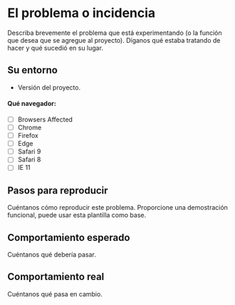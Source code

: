 # El problema o incidencia
Describa brevemente el problema que está experimentando (o la función que desea que se agregue al proyecto). Díganos qué estaba tratando de hacer y qué sucedió en su lugar.
## Su entorno
* Versión del proyecto.
#### Qué navegador: 
 - [ ] Browsers Affected
 - [ ] Chrome
 - [ ] Firefox
 - [ ] Edge
 - [ ] Safari 9
 - [ ] Safari 8
 - [ ] IE 11
## Pasos para reproducir
Cuéntanos cómo reproducir este problema. Proporcione una demostración funcional, puede usar esta plantilla como base.
## Comportamiento esperado
Cuéntanos qué debería pasar.
## Comportamiento real
Cuéntanos qué pasa en cambio.
